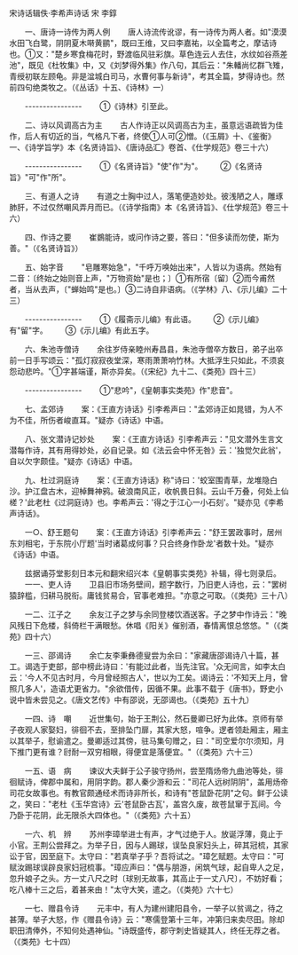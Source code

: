 宋诗话辑佚·李希声诗话 宋 李錞

　　一、唐诗一诗传为两人例 
　　唐人诗流传讹谬，有一诗传为两人者。如"漠漠水田飞白鹭，阴阴夏木啭黄鹂"，既曰王维，又曰李嘉祐，以全篇考之，摩诘诗也。①又："楚乡寒食梅花时，野渡临风驻彩旗。草色连云人去住，水纹如谷燕差池"，既见《杜牧集》中，又《刘梦得外集》作八句，其后云："朱轓尚忆群飞雉，青绶初联左顾龟。非是湓城白司马，水曹何事与新诗"，考其全篇，梦得诗也。然前四句绝类牧之。（《丛话》十五、《诗林》一） 

　　---------------- 
　　①《诗林》引至此。 

　　二、诗以风调高古为主 
　　古人作诗正以风调高古为主，虽意远语疏皆为佳作，后人有切近的当，气格凡下者，终使①人可②憎。（《玉屑》十、《鉴衡》一、《诗学旨学》本《名贤诗旨》、《唐诗品汇》卷首、《仕学规范》卷三十六） 

　　---------------- 
　　①《名贤诗旨》"使"作"为"。 
　　②《名贤诗旨》"可"作"所"。 

　　三、有道人之诗 
　　有道之士胸中过人，落笔便造妙处。彼浅陋之人，雕琢肺肝，不过仅然嘲风弄月而已。（《诗学指南》本《名贤诗旨》、《仕学规范》卷三十六） 

　　四、作诗之要 
　　崔鷃能诗，或问作诗之要，答曰："但多读而勿使，斯为善。"（《名贤诗旨》） 

　　五、始字音 
　　"皂雕寒始急"，"千呼万唤始出来"，人皆以为语病。然始有二音：〔终始之始则音上声，"万物资始"是也；〕①有所宿〔留〕②而今甫然者，当从去声，〔"蝉始鸣"是也。〕③二诗自非语病。（《学林》八、《示儿编》二十三） 

　　---------------- 
　　①《履斋示儿编》有此语。 
　　②《示儿编》有"留"字。 
　　③《示儿编》有此五字。 

　　六、朱池寺僧诗 
　　余往岁侍亲睦州寿昌县，朱池寺僧卒方数日，弟子出卒前一日手写颂云："孤灯寂寂夜堂深，寒雨萧萧响竹林。大抵浮生只如此，不须哀怨动悲吟。"①字甚端谨，斯亦异矣。（《宋纪》九十二、《类苑》四十三） 

　　---------------- 
　　①"悲吟"，《皇朝事实类苑》作"悲音"。 

　　七、孟郊诗 
　　案：《王直方诗话》引李希声曰："孟郊诗正如晁错，为人不为不佳，所伤者峻直耳。"疑亦《诗话》中语。 

　　八、张文潜诗记妙处 
　　案：《王直方诗话》引李希声云："见文潜外生言文潜每作诗，其有用得妙处，必自记录。如《法云会中怀无咎》云：'独觉欠此翁'，自以欠字颇佳。"疑亦《诗话》中语。 

　　九、杜过洞庭诗 
　　案：《王直方诗话》称"诗曰：'蛟室围青草，龙堆隐白沙。护江盘古木，迎棹舞神鸦。破浪南风正，收帆畏日斜。云山千万叠，何处上仙槎？'此老杜《过洞庭诗》也。李希声云：'得之于江心一小石刻'。"疑亦见《李希声诗话》。 

　　一○、舒王题句 
　　案：《王直方诗话》引李希声云："舒王罢政事时，居州东刘相宅，于东院小厅题'当时诸葛成何事？只合终身作卧龙'者数十处。"疑亦《诗话》中语。 

　　兹据诵芬堂影刻日本元和翻宋绍兴本《皇朝事实类苑》补辑，得七则录后。 
　　一一、吏人诗 
　　卫县旧市场务壁间，题字数行，乃旧吏人诗也，云："罢树猿辞槛，归耕马脱衔。庸钱贫易合，官事老难担。"亦意之可取。（《类苑》三十八） 

　　一二、江子之 
　　余友江子之梦与余同登楼饮酒送客。子之梦中作诗云："晚风残日下危楼，斜倚栏干满眼愁。休唱《阳关》催别酒，春情离恨总悠悠。"（《类苑》四十六） 

　　一三、邵谒诗 
　　余亡友李秉彝德叟尝为余曰："家藏唐邵谒诗八十篇，甚工。谒选于吏部，部中榜此诗曰：'有能过此者，当先注官。'众无间言，如李太白云：'今人不见古时月，今月曾经照古人'，世以为工矣。谒诗云：'不知天上月，曾照几多人'，造语尤更省力。"余欲借传，因循不果。此事不载于《唐书》，野史小说中皆未尝见之。《唐文艺传》中有邵说，无邵谒也。（《类苑》五十九） 

　　一四、诗　嘲 
　　近世集句，始于王荆公，然石曼卿已好为此体。京师有举子夜观人家娶妇，徘徊不去，至排坠门扉，其家大怒，喧争。逻者领赴厢主，厢主以其举子，慰谕遣之。曼卿适过其傍，驻马集句赠之，曰："司空爱尔尔须知，月下推门更有谁？尀耐一双穷相眼，得便宜是落便宜。"（《类苑》六十三） 

　　一五、语　病 
　　谏议大夫鲜于公子骏守扬州，尝至隋炀帝九曲池等处，徘徊赋诗，俾郡中属和，用阴字韵。郡人秦少游和云："司花人远树阴阴"，盖用炀帝司花女故事也。有教官颇通经术而诗非所长，和诗有"苍鼠卧花阴"之句。鲜于公读之，笑曰："老杜《玉华宫诗》云'苍鼠卧古瓦'，盖宫久废，故苍鼠窜于瓦间。今乃卧于花阴，此无限杀大四体也。"（《类苑》六十五） 

　　一六、机　辨 
　　苏州李璋举进士有声，才气过绝于人。放诞浮薄，竟止于小官。王荆公尝拜之。为举子日，因与人踢球，误坠良家妇头上，碎其冠梳，其家讼于官，因至庭下。太守曰："若真举子乎？吾将试之。"璋乞赋题。太守曰："可赋汝踢球误辟良家妇冠梳事。"璋应声曰："偶与朋游，闲筑气球，起自卑人之足，忽升娘子之头。方一丈八尺之时〔球别无故事，其高止于一丈八尺〕，不妨好看；吃八棒十三之后，着甚来由！"太守大笑，遣之。（《类苑》六十七） 

　　一七、赠县令诗 
　　元丰中，有人为建州建阳县令，一举子以贫谒之，待之甚薄。举子大怒，作《赠县令诗》云："寒儒登第十三年，冲第归来卖尽田。除却职田清俸外，不知何处遇神仙。"诗既盛传，郡守刺史皆疑其人，终任无荐之者。（《类苑》七十四）
